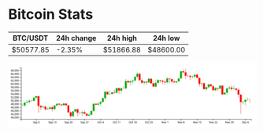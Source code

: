 # Bitcoin Stats

BTC/USDT|24h change|24h high|24h low|
|---|---|---|---|
|$50577.85|-2.35%|$51866.88|$48600.00|

<img src="./chart.svg">
